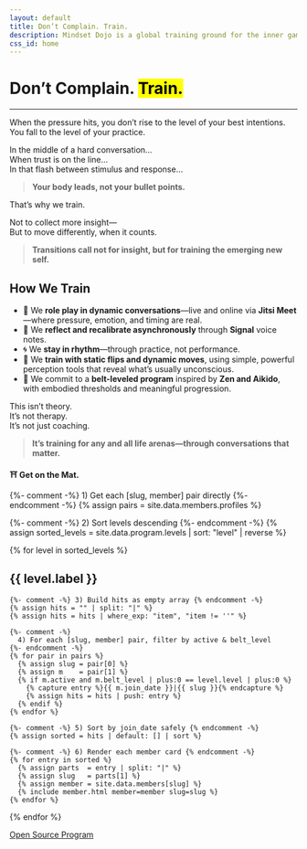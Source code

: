```yaml
---
layout: default
title: Don’t Complain. Train.
description: Mindset Dojo is a global training ground for the inner game of presence, leadership, and emotional clarity. For conversations that matter—across all life arenas.
css_id: home
---
```


<h1>Don’t Complain. <mark>Train.</mark></h1>
<hr>

<p>When the pressure hits, you don’t rise to the level of your best intentions.<br>
You fall to the level of your practice.</p>

<p>In the middle of a hard conversation…<br>
When trust is on the line…<br>
In that flash between stimulus and response…</p>

<blockquote><strong>Your body leads, not your bullet points.</strong></blockquote>

<p>That’s why we train.</p>

<p>Not to collect more insight—<br>
But to move differently, when it counts.</p>

<blockquote><strong>Transitions call not for insight, but for training the emerging new self.</strong></blockquote>

<h2>How We Train</h2>
<ul>
  <li>🥋 We <strong>role play in dynamic conversations</strong>—live and online via <strong>Jitsi Meet</strong>—where pressure, emotion, and timing are real.</li>
  <li>🔁 We <strong>reflect and recalibrate asynchronously</strong> through <strong>Signal</strong> voice notes.</li>
  <li>🌀 We <strong>stay in rhythm</strong>—through practice, not performance.</li>
  <li>🧭 We <strong>train with static flips and dynamic moves</strong>, using simple, powerful perception tools that reveal what’s usually unconscious.</li>
  <li>🎯 We commit to a <strong>belt-leveled program</strong> inspired by <strong>Zen and Aikido</strong>, with embodied thresholds and meaningful progression.</li>
</ul>

<p>This isn’t theory.<br>
It’s not therapy.<br>
It’s not just coaching.</p>

<blockquote><strong>It’s training for any and all life arenas—through conversations that matter.</strong></blockquote>

<p><strong>⛩️ Get on the Mat.</strong></p>

<div class="md-members">

  {%- comment -%}
    1) Get each [slug, member] pair directly
  {%- endcomment -%}
  {% assign pairs = site.data.members.profiles %}

  {%- comment -%}
    2) Sort levels descending
  {%- endcomment -%}
  {% assign sorted_levels = site.data.program.levels | sort: "level" | reverse %}

  {% for level in sorted_levels %}
    <h2>{{ level.label }}</h2>

    {%- comment -%} 3) Build hits as empty array {% endcomment -%}
    {% assign hits = "" | split: "|" %}
    {% assign hits = hits | where_exp: "item", "item != ''" %}

    {%- comment -%}
      4) For each [slug, member] pair, filter by active & belt_level
    {%- endcomment -%}
    {% for pair in pairs %}
      {% assign slug = pair[0] %}
      {% assign m    = pair[1] %}
      {% if m.active and m.belt_level | plus:0 == level.level | plus:0 %}
        {% capture entry %}{{ m.join_date }}|{{ slug }}{% endcapture %}
        {% assign hits = hits | push: entry %}
      {% endif %}
    {% endfor %}

    {%- comment -%} 5) Sort by join_date safely {% endcomment -%}
    {% assign sorted = hits | default: [] | sort %}

    {%- comment -%} 6) Render each member card {% endcomment -%}
    {% for entry in sorted %}
      {% assign parts  = entry | split: "|" %}
      {% assign slug   = parts[1] %}
      {% assign member = site.data.members[slug] %}
      {% include member.html member=member slug=slug %}
    {% endfor %}

  {% endfor %}
</div>



<div class="md-cta-group">
    <a href="./program">Open Source Program</a>
</div>

